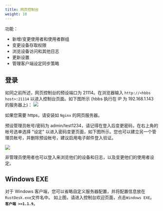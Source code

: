 ```yaml
---
title: 网页控制台
weight: 10
---
```


功能：

- 新增/变更使用者和使用者群组
- 变更设备存取权限
- 浏览设备访问和其他日志
- 更新设置
- 管理客户端设定同步策略

## 登录

如同之前所述，网页控制台的预设端口为 21114。在浏览器输入 `http://<hbbs host>:21114` 以进入控制台页面。如下图所示 (hbbs 执行在 IP 为 192.168.1.143 的服务器上)：
![](/docs/en/self-host/rustdesk-server-pro/console/images/console-login.png)

如果您需要 https，请安装如 `Nginx` 的网页服务器。

预设管理员帐号/密码为 admin/test1234，请记得在登入后变更密码，在右上角的帐号选单选择 "设定" 以进入密码变更页面，如下图所示。您也可以建立另一个管理员帐号，并删除预设帐号，建议启用电子邮件登入验证。

<a name=console-home></a>
![](/docs/en/self-host/rustdesk-server-pro/console/images/console-home.png?v2)

非管理员使用者也可以登入来浏览他们的设备和日志，以及变更他们的使用者设定。

## Windows EXE

对于 Windows 客户端，您可以省略自定义服务器配置，并将配置信息放在`RustDesk.exe`文件名中。 如上图，请进入控制台欢迎页面，点击`Windows EXE`。 **`客户端 >=1.1.9`**。

